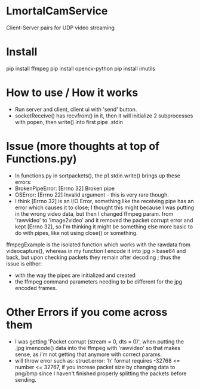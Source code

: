 # LmortalCamService
 Client-Server pairs for UDP video streaming
 
# Install
pip install ffmpeg
pip install opencv-python
pip install imutils

# How to use / How it works
- Run server and client, client ui with 'send' button.
- socketReceive() has recvfrom() in it, then it will initialize 2 subprocesses with popen, then write() into first pipe .stdin

# Issue (more thoughts at top of Functions.py)
- In functions.py in sortpackets(), the p1.stdin.write() brings up these errors:
- BrokenPipeError: [Errno 32] Broken pipe
- OSError: [Errno 22] Invalid argument - this is very rare though.
- I think [Errno 32] is an I/O Error, something like the receiving pipe has an error which causes it to close;
I thought this might because I was putting in the wrong video data, but then I changed ffmpeg param. from 'rawvideo' to 'image2video' and
it removed the packet corrupt error and kept [Errno 32], so I'm thinking it might be something else more basic to do with pipes, like not using close() or something.


ffmpegExample is the isolated function which works with the rawdata from videocapture(), whereas in my function
I encode it into jpg > base64 and back, but upon checking packets they remain after decoding
; thus the issue is either:
- with the way the pipes are initialized and created
- the ffmpeg command parameters needing to be different for the jpg encoded frames.


# Other Errors if you come across them
- I was getting 'Packet corrupt (stream = 0, dts = 0)', when putting the .jpg imencode() data into the ffmpeg with 'rawvideo'
so that makes sense, as i'm not getting that anymore with correct params.
- will throw error such as: struct.error: 'h' format requires -32768 <= number <= 32767, if you increae packet size by changing data to png/bmp since I haven't finished properly splitting the packets before sending.

